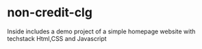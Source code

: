 # non-credit-clg

Inside includes a demo project of a simple homepage website 
with techstack
Html,CSS and Javascript

